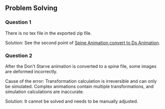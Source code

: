 <h2> Problem Solving </h2>

### Question 1

There is no tex file in the exported zip file.

Solution: See the second point of [Spine Animation convert to Ds Animation](/en/spine/export-import#spine-animation-convert-to-ds-animation).

### Question 2

After the Don't Starve animation is converted to a spine file, some images are deformed incorrectly.

Cause of the error: Transformation calculation is irreversible and can only be simulated. Complex animations contain multiple transformations, and simulation calculations are inaccurate.

Solution: It cannot be solved and needs to be manually adjusted.
